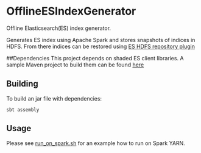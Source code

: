 # OfflineESIndexGenerator
Offline Elasticsearch(ES) index generator.

Generates ES index using Apache Spark and stores snapshots of indices in HDFS. From there indices can be restored using [ES HDFS repository plugin](https://www.elastic.co/guide/en/elasticsearch/plugins/current/repository-hdfs.html)

##Dependencies
This project depends on shaded ES client libraries. A sample Maven project to build them can be found [here](https://github.com/andybab/es-shaded)

## Building
To build an jar file with dependencies:

    sbt assembly

## Usage
Please see [run_on_spark.sh](run_on_spark.sh) for an example how to run on Spark YARN.
